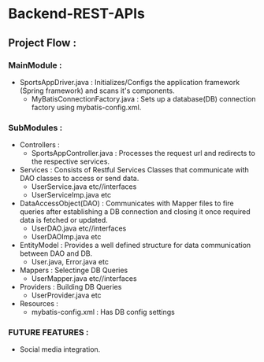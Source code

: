 # Backend-REST-APIs

## Project Flow :

### MainModule :
   + SportsAppDriver.java : Initializes/Configs the application framework (Spring framework) and scans it's components.
	 + MyBatisConnectionFactory.java : Sets up a database(DB) connection factory using mybatis-config.xml.

### SubModules :    
+ Controllers :
  + SportsAppController.java : Processes the request url and redirects to the respective services.
+ Services : Consists of Restful Services Classes that communicate with DAO classes to access or send data.
   + UserService.java etc//interfaces 
   + UserServiceImp.java etc 
+ DataAccessObject(DAO) : Communicates with Mapper files to fire queries after establishing a DB connection and closing it once required data is fetched or updated.
   + UserDAO.java etc//interfaces 
   + UserDAOImp.java etc
+ EntityModel : Provides a well defined structure for data communication between DAO and DB.
   + User.java, Error.java etc
+ Mappers : Selectinge DB Queries
   + UserMapper.java etc//interfaces
+ Providers : Building DB Queries
   + UserProvider.java etc
+ Resources :
   + mybatis-config.xml : Has DB config settings
   
### FUTURE FEATURES  :   
+ Social media integration.
